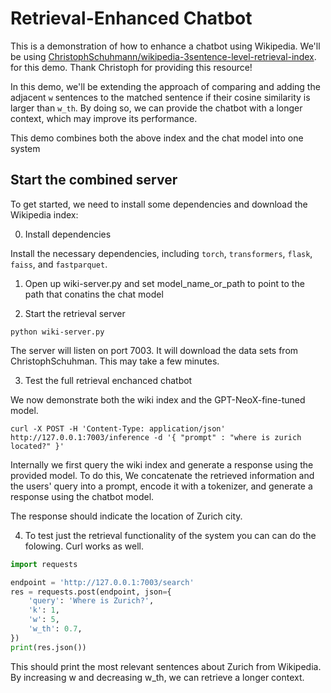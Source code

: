 # Retrieval-Enhanced Chatbot

This is a demonstration of how to enhance a chatbot using Wikipedia. We'll be using [ChristophSchuhmann/wikipedia-3sentence-level-retrieval-index](https://huggingface.co/datasets/ChristophSchuhmann/wikipedia-3sentence-level-retrieval-index). for this demo. Thank Christoph for providing this resource!

In this demo, we'll be extending the approach of comparing and adding the adjacent `w` sentences to the matched sentence if their cosine similarity is larger than `w_th`. By doing so, we can provide the chatbot with a longer context, which may improve its performance.

This demo combines both the above index and the chat model into one system

## Start the combined  server

To get started, we need to install some dependencies and download the Wikipedia index:

0. Install dependencies

Install the necessary dependencies, including `torch`, `transformers`, `flask`, `faiss`, and `fastparquet`.

1. Open up wiki-server.py and set model_name_or_path to point to the path that conatins the chat
model


2. Start the retrieval server

```shell
python wiki-server.py
```

The server will listen on port 7003.  It will download the data sets from ChristophSchuhman.  This
may take a few minutes.

3. Test the full retrieval enchanced chatbot

We now demonstrate both the wiki index and the GPT-NeoX-fine-tuned model.

```curl -X POST -H 'Content-Type: application/json' http://127.0.0.1:7003/inference -d '{ "prompt" : "where is zurich located?" }'```

Internally we first query the wiki index and generate a response using the provided model.  To do
this, We concatenate the retrieved information and the users' query into a prompt, 
encode it with a tokenizer, and generate a response using the chatbot model.

The response should indicate the location of Zurich city.


4. To test just the retrieval functionality of the system you can can do the folowing.  Curl works
as well.

```python
import requests

endpoint = 'http://127.0.0.1:7003/search'
res = requests.post(endpoint, json={
    'query': 'Where is Zurich?',
    'k': 1,
    'w': 5,
    'w_th': 0.7,
})
print(res.json())
```

This should print the most relevant sentences about Zurich from Wikipedia. By increasing w and 
decreasing w_th, we can retrieve a longer context.


